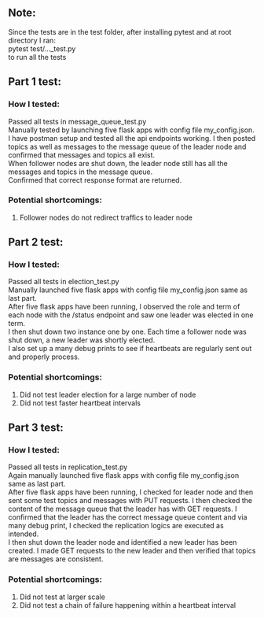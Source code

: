 ## Note:
Since the tests are in the test folder, after installing pytest and at root directory I ran:<br>
pytest test/..._test.py<br>
to run all the tests

## Part 1 test:
### How I tested:
Passed all tests in message_queue_test.py <br>
Manually tested by launching five flask apps with config file my_config.json.<br>
I have postman setup and tested all the api endpoints working. I then posted topics as well as
messages to the message queue of the leader node and confirmed that messages and topics all exist.<br>
When follower nodes are shut down, the leader node still has all the messages and topics in the message queue.<br>
Confirmed that correct response format are returned.

### Potential shortcomings:
1. Follower nodes do not redirect traffics to leader node


## Part 2 test:
### How I tested:
Passed all tests in election_test.py<br>
Manually launched five flask apps with config file my_config.json same as last part.<br>
After five flask apps have been running, I observed the role and term of each node with the /status
endpoint and saw one leader was elected in one term.<br>
I then shut down two instance one by one. Each time a follower node was shut down, 
a new leader was shortly elected.<br>
I also set up a many debug prints to see if heartbeats are regularly sent out and properly process.<br>

### Potential shortcomings:
1. Did not test leader election for a large number of node
2. Did not test faster heartbeat intervals

## Part 3 test:
### How I tested:
Passed all tests in replication_test.py<br>
Again manually launched five flask apps with config file my_config.json same as last part.<br>
After five flask apps have been running, I checked for leader node and then sent some test topics and messages
with PUT requests. I then checked the content of the message queue that the leader has with GET requests.
I confirmed that the leader has the correct message queue content and via many debug print, I checked
the replication logics are executed as intended.<br>
I then shut down the leader node and identified a new leader has been created. I made GET requests to the new
leader and then verified that topics are messages are consistent.

### Potential shortcomings:
1. Did not test at larger scale
2. Did not test a chain of failure happening within a heartbeat interval